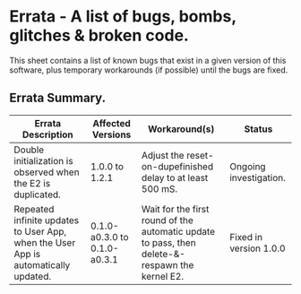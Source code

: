 # Errata - A list of bugs, bombs, glitches & broken code.
This sheet contains a list of known bugs that exist in a given version of this software, plus temporary workarounds (if possible) until the bugs are fixed.

## Errata Summary.
| Errata Description | Affected Versions | Workaround(s) | Status |
|--------------------|-------------------|---------------|--------|
| Double initialization is observed when the E2 is duplicated. | 1.0.0 to 1.2.1 | Adjust the reset-on-dupefinished delay to at least 500 mS. | Ongoing investigation. |
| Repeated infinite updates to User App, when the User App is automatically updated. | 0.1.0-a0.3.0 to 0.1.0-a0.3.1 | Wait for the first round of the automatic update to pass, then delete-&-respawn the kernel E2. | Fixed in version 1.0.0 |
